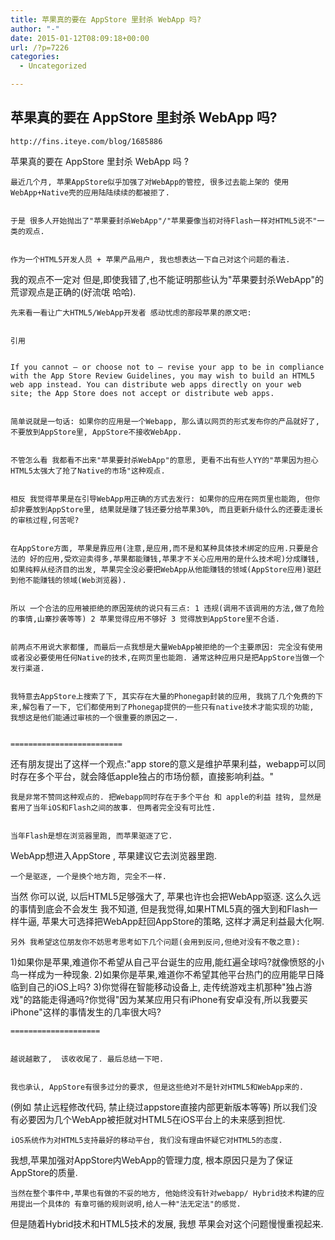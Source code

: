 ```yaml
---
title: 苹果真的要在 AppStore 里封杀 WebApp 吗?
author: "-"
date: 2015-01-12T08:09:18+00:00
url: /?p=7226
categories:
  - Uncategorized

---
```

## 苹果真的要在 AppStore 里封杀 WebApp 吗?

  
    http://fins.iteye.com/blog/1685886
  
  
  


  苹果真的要在 AppStore 里封杀 WebApp 吗 ? 
  
    最近几个月, 苹果AppStore似乎加强了对WebApp的管控, 很多过去能上架的 使用WebApp+Native壳的应用陆陆续续的都被拒了.
  
  
    于是 很多人开始抛出了"苹果要封杀WebApp"/"苹果要像当初对待Flash一样对HTML5说不"一类的观点.
  
  
    作为一个HTML5开发人员 + 苹果产品用户, 我也想表达一下自己对这个问题的看法.
 我的观点不一定对 但是,即使我错了,也不能证明那些认为"苹果要封杀WebApp"的荒谬观点是正确的(好流氓 哈哈).
  
  
    先来看一看让广大HTML5/WebApp开发者 感动忧虑的那段苹果的原文吧:
  
  
    引用
  
  
    If you cannot – or choose not to – revise your app to be in compliance with the App Store Review Guidelines, you may wish to build an HTML5 web app instead. You can distribute web apps directly on your web site; the App Store does not accept or distribute web apps.
  
  
    简单说就是一句话: 如果你的应用是一个Webapp, 那么请以网页的形式发布你的产品就好了, 不要放到AppStore里, AppStore不接收WebApp.
  
  
    不管怎么看 我都看不出来"苹果要封杀WebApp"的意思, 更看不出有些人YY的"苹果因为担心HTML5太强大了抢了Native的市场"这种观点.
  
  
    相反 我觉得苹果是在引导WebApp用正确的方式去发行: 如果你的应用在网页里也能跑, 但你却非要放到AppStore里, 结果就是赚了钱还要分给苹果30%, 而且更新升级什么的还要走漫长的审核过程,何苦呢?
  
  
    在AppStore方面, 苹果是靠应用(注意,是应用,而不是和某种具体技术绑定的应用.只要是合法的 好的应用,受欢迎卖得多,苹果都能赚钱,苹果才不关心应用用的是什么技术呢)分成赚钱, 如果纯粹从经济目的出发, 苹果完全没必要把WebApp从他能赚钱的领域(AppStore应用)驱赶到他不能赚钱的领域(Web浏览器).
  
  
    所以 一个合法的应用被拒绝的原因笼统的说只有三点: 1 违规(调用不该调用的方法,做了危险的事情,山寨抄袭等等) 2 苹果觉得应用不够好 3 觉得放到AppStore里不合适.
  
  
    前两点不用说大家都懂, 而最后一点我想是大量WebApp被拒绝的一个主要原因: 完全没有使用或者没必要使用任何Native的技术,在网页里也能跑. 通常这种应用只是把AppStore当做一个发行渠道.
  
  
    我特意去AppStore上搜索了下, 其实存在大量的Phonegap封装的应用, 我挑了几个免费的下来,解包看了一下, 它们都使用到了Phonegap提供的一些只有native技术才能实现的功能, 我想这是他们能通过审核的一个很重要的原因之一.
  
  
    =========================
 还有朋友提出了这样一个观点:"app store的意义是维护苹果利益，webapp可以同时存在多个平台，就会降低apple独占的市场份额，直接影响利益。"
  
  
    我是非常不赞同这种观点的. 把Webapp同时存在于多个平台 和 apple的利益 挂钩, 显然是套用了当年iOS和Flash之间的故事. 但两者完全没有可比性.
  
  
    当年Flash是想在浏览器里跑, 而苹果驱逐了它.
 WebApp想进入AppStore , 苹果建议它去浏览器里跑.
  
  
    一个是驱逐, 一个是换个地方跑, 完全不一样.
 当然 你可以说, 以后HTML5足够强大了, 苹果也许也会把WebApp驱逐.
 这么久远的事情到底会不会发生 我不知道, 但是我觉得,如果HTML5真的强大到和Flash一样牛逼, 苹果大可选择把WebApp赶回AppStore的策略, 这样才满足利益最大化啊.
  
  
    另外 我希望这位朋友你不妨思考思考如下几个问题(会用到反问,但绝对没有不敬之意):
 1)如果你是苹果,难道你不希望从自己平台诞生的应用,能红遍全球吗?就像愤怒的小鸟一样成为一种现象.
 2)如果你是苹果,难道你不希望其他平台热门的应用能早日降临到自己的iOS上吗?
 3)你觉得在智能移动设备上, 走传统游戏主机那种"独占游戏"的路能走得通吗?你觉得"因为某某应用只有iPhone有安卓没有,所以我要买iPhone"这样的事情发生的几率很大吗?
  
  
    ====================
  
  
    越说越散了,  该收收尾了. 最后总结一下吧.
  
  
    我也承认, AppStore有很多过分的要求, 但是这些绝对不是针对HTML5和WebApp来的.
 (例如 禁止远程修改代码, 禁止绕过appstore直接内部更新版本等等)
 所以我们没有必要因为几个WebApp被拒就对HTML5在iOS平台上的未来感到担忧.
  
  
    iOS系统作为对HTML5支持最好的移动平台, 我们没有理由怀疑它对HTML5的态度.
 我想,苹果加强对AppStore内WebApp的管理力度, 根本原因只是为了保证AppStore的质量.
  
  
    当然在整个事件中,苹果也有做的不妥的地方, 他始终没有针对webapp/ Hybrid技术构建的应用提出一个具体的 有章可循的规则说明,给人一种"法无定法"的感觉.
 但是随着Hybrid技术和HTML5技术的发展, 我想 苹果会对这个问题慢慢重视起来.
  
